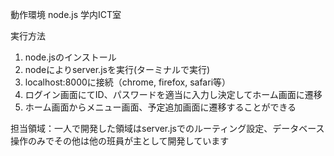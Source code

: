 動作環境 node.js 学内ICT室

実行方法
1. node.jsのインストール
2. nodeによりserver.jsを実行(ターミナルで実行)
3. localhost:8000に接続（chrome, firefox, safari等）
4. ログイン画面にてID、パスワードを適当に入力し決定してホーム画面に遷移
5. ホーム画面からメニュー画面、予定追加画面に遷移することができる




担当領域：一人で開発した領域はserver.jsでのルーティング設定、データベース操作のみでその他は他の班員が主として開発しています